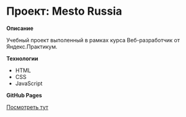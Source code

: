 # Проект: Mesto Russia

**Описание**

Учебный проект выполенный в рамках курса Веб-разработчик от Яндекс.Практикум.

**Технологии**

- HTML
- CSS
- JavaScript

**GitHub Pages**

[Посмотреть тут](https://dariajurr.github.io/mesto/)
